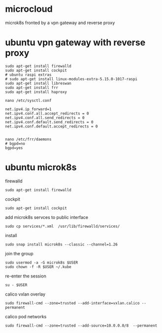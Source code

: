 # microcloud
microk8s fronted by a vpn gateway and reverse proxy

# ubuntu vpn gateway with reverse proxy
```
sudo apt-get install firewalld
sudo apt-get install cockpit
# ubuntu raspi extras
# sudo apt-get install linux-modules-extra-5.15.0-1017-raspi
sudo apt-get install libreswan
sudo apt-get install frr
sudo apt-get install haproxy

nano /etc/sysctl.conf

net.ipv4.ip_forward=1
net.ipv4.conf.all.accept_redirects = 0
net.ipv4.conf.all.send_redirects = 0
net.ipv4.conf.default.send_redirects = 0
net.ipv4.conf.default.accept_redirects = 0


nano /etc/frr/daemons 
# bgpd=no
bgpd=yes

```


# ubuntu microk8s

firewalld
```
sudo apt-get install firewalld
```
cockpit
```
sudo apt-get install cockpit
```
add microk8s servces to public interface
```
sudo cp services/*.xml  /usr/lib/firewalld/services/ 
```
install
```
sudo snap install microk8s --classic --channel=1.26
```
join the group
```
sudo usermod -a -G microk8s $USER
sudo chown -f -R $USER ~/.kube
```
re-enter the session
```
su - $USER
```
calico vxlan overlay
```
sudo firewall-cmd --zone=trusted --add-interface=vxlan.calico --permanent
```
calico pod networks
```
sudo firewall-cmd --zone=trusted --add-source=10.0.0.0/8  --permanent 

```
